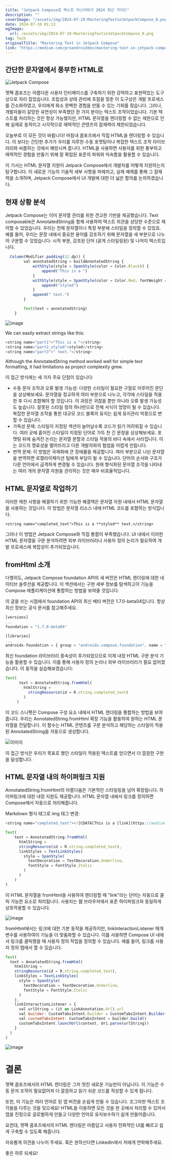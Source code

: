 ```yaml
---
title: "Jetpack Compose로 텍스트 마스터하기 2024 최신 가이드"
description: ""
coverImage: "/assets/img/2024-07-10-MasteringTextinJetpackCompose_0.png"
date: 2024-07-10 01:13
ogImage: 
  url: /assets/img/2024-07-10-MasteringTextinJetpackCompose_0.png
tag: Tech
originalTitle: "Mastering Text in Jetpack Compose"
link: "https://medium.com/proandroiddev/mastering-text-in-jetpack-compose-e99dbf031aed"
---
```



## 간단한 문자열에서 풍부한 HTML로

![Jetpack Compose](/assets/img/2024-07-10-MasteringTextinJetpackCompose_0.png)

젯팩 콤포즈는 아름다운 사용자 인터페이스를 구축하기 위한 강력하고 표현력있는 도구상으로 자리 잡았습니다. 조립성과 상태 관리에 초점을 맞춘 이 도구상은 개발 프로세스를 간소화하였고, 우리에게 화소 완벽한 경험을 만들 수 있는 기회를 줬습니다. 그러나, 개발자들이 갈망한 유연성이 부족했던 한 가지 분야는 텍스트 조작이었습니다. 기본 텍스트를 처리하는 것은 항상 가능했지만, HTML 문자열을 렌더링할 수 없는 제한으로 인해 실제로 동적이고 시각적으로 매력적인 콘텐츠의 잠재력이 제한되었습니다.

오늘부로 이 모든 것이 바뀝니다! 마침내 콤포즈에서 직접 HTML을 렌더링할 수 있습니다. 이 보다는 간단한 추가가 우리를 지루한 수동 포맷팅이나 복잡한 텍스트 조작 라이브러리와 씨름하는 것에서 해방시켜 줍니다. HTML을 사용하면 사용자를 위한 풍부하고 매력적인 경험을 만들기 위해 잘 확립된 표준의 파워와 익숙함을 활용할 수 있습니다.

<div class="content-ad"></div>

이 기사는 HTML 문자열 지원이 Jetpack Compose에서 개발자를 어떻게 지원하는지 탐구합니다. 이 새로운 기능의 기술적 세부 사항을 파헤치고, 실제 예제를 통해 그 잠재력을 소개하며, Jetpack Compose에서 UI 개발에 대한 더 넓은 함의를 논의하겠습니다.

## 현재 상황 분석

Jetpack Compose는 이미 문자열 관리를 위한 견고한 기반을 제공했습니다. Text composable은 AnnotatedString을 함께 사용하여 텍스트 외관을 상당한 수준으로 제어할 수 있었습니다. 우리는 전체 문자열이나 특정 부분에 스타일을 정의할 수 있었죠. 예를 들어, 우리는 문장 내에서 중요한 용어를 강조하기 위해 문자열을 세 부분으로 나누어 구분할 수 있었습니다: 시작 부분, 강조된 단어 (굵게 스타일링된) 및 나머지 텍스트입니다.

```js
  Column(Modifier.padding(12.dp)) {
        val annotatedString = buildAnnotatedString {
            withStyle(style = SpanStyle(color = Color.Black)) {
                append("This is a ")
            }
            withStyle(style = SpanStyle(color = Color.Red, fontWeight = FontWeight.Bold)) {
                append("styled")
            }
            append(" text.")
        }

        Text(text = annotatedString)
    }
```

<div class="content-ad"></div>

![image](/assets/img/2024-07-10-MasteringTextinJetpackCompose_1.png)

We can easily extract strings like this:

```js
<string name="part1">"This is a "</string>
<string name="part2_styled">styled</string>
<string name="part3">" text."</string>
```

Although the AnnotatedString method worked well for simple text formatting, it had limitations as project complexity grew.

<div class="content-ad"></div>

이 접근 방식에는 세 가지 주요 단점이 있습니다:

- 수동 문자 조작과 오류 발생 가능성: 다양한 스타일이 필요한 구절로 이루어진 문단을 상상해보세요. 문자열을 정교하게 여러 부분으로 나누고, 각각에 스타일을 적용한 후 다시 조합해야 할 것입니다. 이 과정은 귀찮을 뿐만 아니라 오류 발생 가능성도 높습니다. 잘못된 스타일 정의 하나만으로 전체 서식이 엉망이 될 수 있습니다. 복잡한 문자열 조작을 통한 대규모 코드 블록의 유지는 쉽게 유지관리 악몽으로 변할 수 있습니다.
- 가독성 문제: 스타일이 지정된 섹션이 늘어날수록 코드가 읽기 어려워질 수 있습니다. 여러 곳에 흩어진 스타일이 지정된 단어로 가득 찬 긴 문장을 상상해보세요. 포맷팅 뒤에 숨겨진 논리는 문자열 분할과 스타일 적용의 바다 속에서 사라집니다. 이는 코드의 명료성을 떨어뜨리고 다른 개발자와의 협업을 어렵게 만듭니다.
- 번역 문제: 이 방법은 국제화에 큰 장애물을 제공합니다. 여러 부분으로 나뉜 문자열을 번역하면 로캘라이제이션 팀에게 부담이 될 수 있습니다. 단어의 순서와 구조가 다른 언어에서 급격하게 변경될 수 있습니다. 원래 형식화된 문자열 조각을 나타내는 여러 개의 문자열 자원을 관리하는 것은 매우 비효율적입니다.

## HTML 문자열로 작업하기

이러한 제한 사항을 해결하기 위한 가능한 해결책은 문자열 자원 내에서 HTML 문자열을 사용하는 것입니다. 이 방법은 문자열 리소스 내에 HTML 코드를 포함하는 방식입니다.

<div class="content-ad"></div>


    <string name="completed_text">This is a **styled** text.</string>


그러나 이 방법은 Jetpack Compose와 직접 통합이 부족했습니다. UI 내에서 이러한 HTML 문자열을 구문 분석하려면 외부 라이브러리나 사용자 정의 논리가 필요하여 개발 프로세스에 복잡성이 추가되었습니다.

## fromHtml 소개

다행히도, Jetpack Compose foundation API의 새 버전은 HTML 렌더링에 대한 네이티브 솔루션을 제공합니다. 이 섹션에서는 구현 세부 정보를 탐색하고이 기능을 Compose 애플리케이션에 통합하는 방법을 보여줄 것입니다.


<div class="content-ad"></div>

이 글을 쓰는 시점에서 foundation API의 최신 베타 버전은 1.7.0-beta04입니다. 항상 최신 정보는 공식 문서를 참고해주세요.

```js
[versions]
...
foundation = "1.7.0-beta04"

[libraries]
...
androidx-foundation = { group = "androidx.compose.foundation", name = "foundation", version.ref = "foundation" }
```

최신 foundation 라이브러리 종속성이 추가되었으므로 이제 내장 HTML 구문 분석 기능을 활용할 수 있습니다. 이를 통해 사용자 정의 논리나 외부 라이브러리가 필요 없어졌습니다. 이 동작을 실습해보겠습니다:

```js
Text(
      text = AnnotatedString.fromHtml(
        htmlString =
          stringResource(id = R.string.completed_text)
        )
     )
```

<div class="content-ad"></div>

이 코드 스니펫은 Compose 구성 요소 내에서 HTML 렌더링을 통합하는 방법을 보여줍니다. 우리는 AnnotatedString.fromHtml 확장 기능을 활용하여 원하는 HTML 문자열을 전달합니다. 이 함수는 HTML 콘텐츠를 구문 분석하고 해당하는 스타일이 적용된 AnnotatedString을 자동으로 생성합니다.

![이미지](/assets/img/2024-07-10-MasteringTextinJetpackCompose_2.png)

이 접근 방식은 우리가 목표로 했던 스타일이 적용된 텍스트를 얻으면서 더 깔끔한 구현을 달성합니다.

## HTML 문자열 내의 하이퍼링크 지원

<div class="content-ad"></div>

AnnotatedString.fromHtml의 아름다움은 기본적인 스타일링을 넘어 확장됩니다. 하이퍼링크에 대한 내장 지원도 제공합니다. HTML 문자열 내에서 링크를 정의하면 Compose에서 자동으로 처리해줍니다.

Markdown 형식 태그로 img 태그 변경:

```js
<string name="completed_text"><![CDATA[This is a [link](https://medium.com/@stefanoq21).]]></string>
```

```js
Text(
    text = AnnotatedString.fromHtml(
      htmlString =
      stringResource(id = R.string.completed_text),
      linkStyles = TextLinkStyles(
        style = SpanStyle(
          textDecoration = TextDecoration.Underline,
          fontStyle = FontStyle.Italic
        )
      )
    )
)
```

이 HTML 문자열을 fromHtml을 사용하여 렌더링할 때 "link"라는 단어는 자동으로 클릭 가능한 요소로 처리됩니다. 사용자는 웹 브라우저에서 표준 하이퍼링크와 동일하게 상호작용할 수 있습니다.

<div class="content-ad"></div>


![image](https://miro.medium.com/v2/resize:fit:1400/1*JhhZcgi6X7jTmBtZa9TUYw.gif)

fromHtml에서는 링크에 대한 기본 동작을 제공하지만, linkInteractionListener 매개변수를 사용하여이 기능을 더 맞춤화할 수 있습니다. 이를 사용하면 Compose UI 내에서 링크를 클릭했을 때 사용자 정의 작업을 정의할 수 있습니다.
예를 들어, 링크를 사용자 정의 탭에서 열 수 있습니다.

```js
Text(
  text = AnnotatedString.fromHtml(
    htmlString =
    stringResource(id = R.string.completed_text),
    linkStyles = TextLinkStyles(
      style = SpanStyle(
        textDecoration = TextDecoration.Underline,
        fontStyle = FontStyle.Italic
      )
    ),
    linkInteractionListener = {
      val urlString = (it as LinkAnnotation.Url).url
      val builder: CustomTabsIntent.Builder = CustomTabsIntent.Builder()
      val customTabsIntent: CustomTabsIntent = builder.build()
      customTabsIntent.launchUrl(context, Uri.parse(urlString))
    }
  )
)
```

![image](https://miro.medium.com/v2/resize:fit:1400/1*aA3yAB82ONpXjJTtE_Lm0A.gif)


<div class="content-ad"></div>

# 결론

젯팩 콤포즈에서의 HTML 렌더링은 그저 멋진 새로운 기능만이 아닙니다. 이 기능은 수동 문자 조작이 필요없어져 더 깔끔하고 읽기 쉬운 코드를 작성할 수 있게 됩니다.

또한, 이 기능은 여러 언어로 된 앱 버전을 손쉽게 만들 수 있습니다. 조그마한 텍스트 조각들을 다루는 것을 잊으세요! HTML을 이용하면 모든 것을 한 곳에서 처리할 수 있어서 앱을 진정으로 글로벌하게 만들고 다양한 언어로 유지보수하기 쉽게 만들어줍니다.

요컨대, 젯팩 콤포즈에서의 HTML 렌더링은 아름답고 사용자 친화적인 UI를 빠르고 쉽게 구축할 수 있도록 해줍니다.

<div class="content-ad"></div>

자유롭게 의견을 나누어 주세요. 혹은 원하신다면 LinkedIn에서 저에게 연락해주세요.

좋은 하루 되세요!